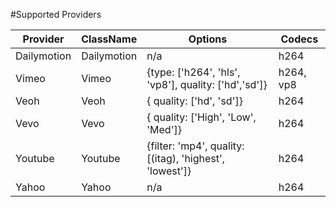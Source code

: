 #Supported Providers


|Provider|ClassName|Options|Codecs|
|------|------|------|------|
|Dailymotion|Dailymotion|n/a|h264|
|Vimeo|Vimeo|{type: ['h264', 'hls', 'vp8'], quality: ['hd','sd']}|h264, vp8|
|Veoh|Veoh|{ quality: ['hd', 'sd']}|h264|
|Vevo|Vevo|{ quality: ['High', 'Low', 'Med']}|h264|
|Youtube|Youtube|{filter: 'mp4', quality: [(itag), 'highest', 'lowest']}|h264|
|Yahoo|Yahoo|n/a|h264|